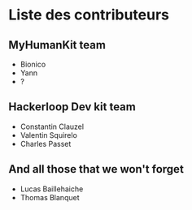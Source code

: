 # Liste des contributeurs

## MyHumanKit team

- Bionico
- Yann
- ?

## Hackerloop Dev kit team

- Constantin Clauzel
- Valentin Squirelo
- Charles Passet

## And all those that we won't forget

- Lucas Baillehaiche
- Thomas Blanquet
